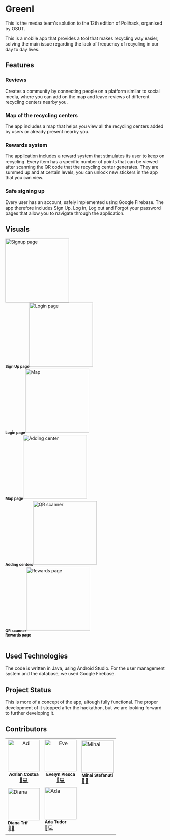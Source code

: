 # GreenI

This is the medaa team's solution to the 12th edition of Polihack, organised by OSUT.

This is a mobile app that provides a tool that makes recycling way easier, solving the main issue regarding the lack of frequency of recycling in our day to day lives.

## Features

### Reviews

Creates a community by connecting people on a platform similar to social media, where you can add on the map and leave reviews of different recycling centers nearby you.

### Map of the recycling centers

The app includes a map that helps you view all the recycling centers added by users or already present nearby you. 

### Rewards system

The application includes a reward system that stimulates its user to keep on recycling. Every item has a specific number of points that can be viewed after scanning the QR code that the recycling center generates. They are summed up and at certain levels, you can unlock new stickers in the app that you can view.

### Safe signing up

Every user has an account, safely implemented using Google Firebase. The app therefore includes Sign Up, Log in, Log out and Forgot your password pages that allow you to navigate through the application. 

## Visuals

<table>
  <tr align="center">
    <img src="demo-images/signup-page.jpeg" width="200px;" alt="Signup page"/><br />
    <sub><b>Sign Up page</b></sub></a>
  </tr>
  <tr align="center"> 
    <img src="demo-images/login-page.jpeg" width="200px;" alt="Login page"/><br />
    <sub><b>Login page</b></sub></a>
  </tr>
  <tr align="center">
    <img src="demo-images/map.jpeg" width="200px;" alt="Map"/><br />
    <sub><b>Map page</b></sub></a>
  </tr>
  <tr align="center">
    <img src="demo-images/centers.jpeg" width="200px;" alt="Adding center"/><br />
    <sub><b>Adding centers</b></sub></a>
  </tr>
  <tr align="center">
    <img src="demo-images/qr-scanner.jpeg" width="200px;" alt="QR scanner"/><br />
    <sub><b>QR scanner</b></sub></a>
  </tr>
  <tr align="center">
    <img src="demo-images/rewards.jpeg" width="200px;" alt="Rewards page"/><br />
    <sub><b>Rewards page</b></sub></a>
  </tr>
</table>

## Used Technologies

The code is written in Java, using Android Studio. 
For the user management system and the database, we used Google Firebase.

## Project Status

This is more of a concept of the app, altough fully functional. The proper development of it stopped after the hackathon, but we are looking forward to further developing it.

## Contributors

<table>
  <tr>
    <td align="center">
        <a href="https://github.com/adivd15">
            <img src="contributors/adi.jpg" width="100px;" alt="Adi"/><br />
            <sub><b>Adrian Costea</b></sub></a><br />
        <a href="https://github.com/adivd15" title="Team leader">🐛💻</a>
    </td>
    <td align="center">
        <a href="https://github.com/plescaevelyn">
            <img src="contributors/eve.png" width="100px;" alt="Eve"/><br />
            <sub><b>Evelyn Plesca</b></sub></a><br />
        <a href="https://github.com/plescaevelyn" title="Electronist and Finance">📁💻</a> 
    </td>
    <td>
      <img src="contributors/mihai.jpg" width="100px;" alt="Mihai"/><br />
      <sub><b>Mihai Stefanuti</b></sub></a><br />
      <a href="https://github.com/stefaux" title="Api Dev">💾🧩</a>
    </td>
  </tr>
  <tr>
    <td>
      <img src="contributors/diana.jpeg" width="100px;" alt="Diana"/><br />
      <sub><b>Diana Trif</b></sub></a><br />
      <a href="https://github.com/DianaT08" title="Dev">🔌🌐</a>
    </td>
    <td>
     <img src="contributors/ada.jpeg" width="100px;" alt="Ada"/><br />
      <sub><b>Ada Tudor</b></sub></a><br />
      <a href="https://github.com/DaNoobRo" title="Designer">🎨💻</a>
    </td>
  </tr>
</table>
